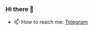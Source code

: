 ### Hi there 👋

- 📫 How to reach me: [Telegram](t.me/halp3ars)
<!--
**halp3ars/halp3ars** is a ✨ _special_ ✨ repository because its `README.md` (this file) appears on your GitHub profile.

Here are some ideas to get you started:
  
- 🔭 I’m currently working on ... Bots
- 🌱 I’m currently learning ... C# 
- 👯 I’m looking to collaborate on ...  
- 🤔 I’m looking for help with ... C#
- 💬 Ask me about ... An

- 😄 Pronouns: ...
- ⚡ Fun fact: ...
-->
